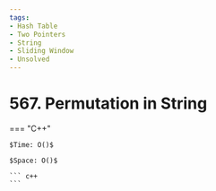 ```yaml
---
tags:
- Hash Table
- Two Pointers
- String
- Sliding Window
- Unsolved
---
```



# 567. Permutation in String

=== "C++"

    $Time: O()$

    $Space: O()$

    ``` c++
    ```